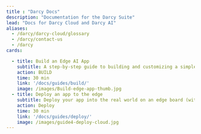 ```yaml
---
title : "Darcy Docs"
description: "Documentation for the Darcy Suite"
lead: "Docs for Darcy Cloud and Darcy AI"
aliases:
  - /darcy/darcy-cloud/glossary
  - /darcy/contact-us
  - /darcy
cards:

  - title: Build an Edge AI App
    subtitle: A step-by-step guide to building and customizing a simple AI app to detect people in the real world.
    action: BUILD
    time: 30 min
    link: '/docs/guides/build/'
    image: /images/Build-edge-app-thumb.jpg
  - title: Deploy an app to the edge
    subtitle: Deploy your app into the real world on an edge board (without code changes).
    action: Deploy
    time: 30 min
    link: '/docs/guides/deploy/'
    image: /images/guide4-deploy-cloud.jpg
---
```

